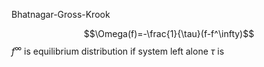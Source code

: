 Bhatnagar-Gross-Krook 

$$\Omega(f)=-\frac{1}{\tau}(f-f^\infty)$$
$f^\infty$ is equilibrium distribution if system left alone
$\tau$ is 
